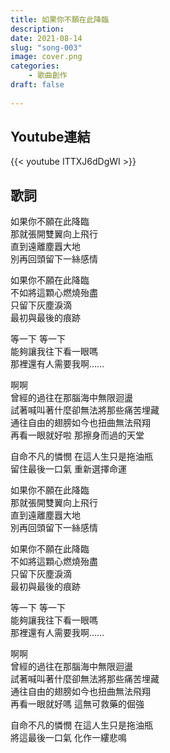 ```yaml
---
title: 如果你不願在此降臨
description: 
date: 2021-08-14
slug: "song-003"
image: cover.png
categories:
    - 歌曲創作
draft: false
    
---
```


## Youtube連結
{{< youtube ITTXJ6dDgWI >}}
## 歌詞
如果你不願在此降臨\
那就張開雙翼向上飛行\
直到遠離塵囂大地\
別再回頭留下一絲感情

如果你不願在此降臨\
不如將這顆心燃燒殆盡\
只留下灰塵淚滴\
最初與最後的痕跡

等一下 等一下\
能夠讓我往下看一眼嗎\
那裡還有人需要我啊……

啊啊\
曾經的過往在那腦海中無限迴盪\
試著喊叫著什麼卻無法將那些痛苦埋藏\
通往自由的翅膀如今也扭曲無法飛翔\
再看一眼就好啦 那擦身而過的天堂

自命不凡的憐憫 在這人生只是拖油瓶\
留住最後一口氣 重新選擇命運

如果你不願在此降臨\
那就張開雙翼向上飛行\
直到遠離塵囂大地\
別再回頭留下一絲感情

如果你不願在此降臨\
不如將這顆心燃燒殆盡\
只留下灰塵淚滴\
最初與最後的痕跡

等一下 等一下\
能夠讓我往下看一眼嗎\
那裡還有人需要我啊……

啊啊\
曾經的過往在那腦海中無限迴盪\
試著喊叫著什麼卻無法將那些痛苦埋藏\
通往自由的翅膀如今也扭曲無法飛翔\
再看一眼就好嗎 這無可救藥的倔強

自命不凡的憐憫 在這人生只是拖油瓶\
將這最後一口氣 化作一縷悲鳴

<!--  
## 隨記
這首歌的旋律和歌詞在高三時便完成。創作契機其實是當時受了他人請託，而答應參加許多校內活動，但自己不僅對活動內容不感興趣，甚至因此惹上不少麻煩，還搞得身心俱疲……因此便做了這樣的詞曲來消遣自己😅

~~萬萬沒想到，大一下學期時還是犯了和一年前同樣的錯誤~~，因此這首歌又再度深得我心🥲，便利用暑假時間重新混音，製作PV後發佈到網路上。

你說，怎麼寫完歌之後就把它藏起來了？？？\
嘿嘿，這就要用下一首歌「[抬頭未定](/p/song-004)」來解釋囉😉
-->